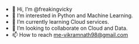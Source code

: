 - 👋 Hi, I’m @freakingvicky
- 👀 I’m interested in Python and Machine Learning.
- 🌱 I’m currently learning Cloud services.
- 💞️ I’m looking to collaborate on Cloud and Data.
- 📫 How to reach me-vikramnath98@gmail.com

<!---
freakingvicky/freakingvicky is a ✨ special ✨ repository because its `README.md` (this file) appears on your GitHub profile.
You can click the Preview link to take a look at your changes.
--->
